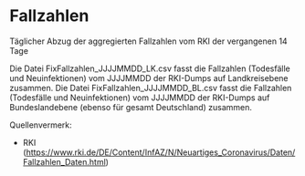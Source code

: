 # Fallzahlen

Täglicher Abzug der aggregierten Fallzahlen vom RKI der vergangenen 14 Tage

Die Datei FixFallzahlen_JJJJMMDD_LK.csv fasst die Fallzahlen (Todesfälle und Neuinfektionen) vom JJJJMMDD der RKI-Dumps auf Landkreisebene zusammen.
Die Datei FixFallzahlen_JJJJMMDD_BL.csv fasst die Fallzahlen (Todesfälle und Neuinfektionen) vom JJJJMMDD der RKI-Dumps auf Bundeslandebene (ebenso für gesamt Deutschland) zusammen.

Quellenvermerk: 
- RKI (https://www.rki.de/DE/Content/InfAZ/N/Neuartiges_Coronavirus/Daten/Fallzahlen_Daten.html)

